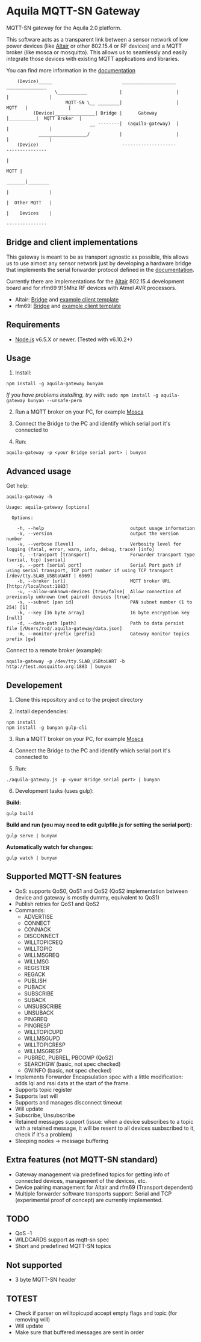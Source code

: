 # Aquila MQTT-SN Gateway

MQTT-SN gateway for the Aquila 2.0 platform.

This software acts as a transparent link between a sensor network of low power devices (like [Altair](http://www.aquila.io/en) or other 802.15.4 or RF devices) and a MQTT broker (like mosca or mosquitto). This allows us to seamlessly and easily integrate those devices with existing MQTT applications and libraries.

You can find more information in the [documentation](doc/)

```
    (Device)_____                          ____________________            _______________
                  \___________            |                    |          |               |
                      MQTT-SN \__ ________|                    |   MQTT   |               |
          (Device)_______________| Bridge |      Gateway       |__________|  MQTT Broker  |
                               __ --------|  (aquila-gateway)  |          |               |
            __________________/           |                    |          |               |
    (Device)                               --------------------            ---------------
                                                                                  |
                                                                             MQTT |
                                                                           _______|________
                                                                          |               |
                                                                          |  Other MQTT   |
                                                                          |    Devices    |
                                                                           ---------------
```

## Bridge and client implementations

This gateway is meant to be as transport agnostic as possible, this allows us to use almost any sensor network just by developing a hardware bridge that implements the serial forwarder protocol defined in the [documentation](doc/).

Currently there are implementations for the [Altair](http://www.aquila.io/en) 802.15.4 development board and for rfm69 915Mhz RF devices with Atmel AVR processors.

- Altair: [Bridge](https://github.com/Rodmg/altair-mqtt-sn-bridge) and [example client template](https://github.com/Rodmg/altair-mqtt-sn-client-example)
- rfm69: [Bridge](https://github.com/Rodmg/rfm-mqtt-sn-bridge) and [example client template](https://github.com/Rodmg/rfm-mqtt-sn-client-example)

## Requirements

- [Node.js](https://nodejs.org/en/) v6.5.X or newer. (Tested with v6.10.2+)

## Usage

1. Install:

  ```
  npm install -g aquila-gateway bunyan
  ```

  *If you have problems installing, try with:* ``sudo npm install -g aquila-gateway bunyan --unsafe-perm`` 

2. Run a MQTT broker on your PC, for example [Mosca](https://github.com/mcollina/mosca)

3. Connect the Bridge to the PC and identify which serial port it's connected to

4. Run:

  ```
  aquila-gateway -p <your Bridge serial port> | bunyan
  ```

## Advanced usage

Get help:

```
aquila-gateway -h
```

```
Usage: aquila-gateway [options]

  Options:

    -h, --help                                output usage information
    -V, --version                             output the version number
    -v, --verbose [level]                     Verbosity level for logging (fatal, error, warn, info, debug, trace) [info]
    -t, --transport [transport]               Forwarder transport type (serial, tcp) [serial]
    -p, --port [serial port]                  Serial Port path if using serial transport, TCP port number if using TCP transport [/dev/tty.SLAB_USBtoUART | 6969]
    -b, --broker [url]                        MQTT broker URL [http://localhost:1883]
    -u, --allow-unknown-devices [true/false]  Allow connection of previously unknown (not paired) devices [true]
    -s, --subnet [pan id]                     PAN subnet number (1 to 254) [1]
    -k, --key [16 byte array]                 16 byte encryption key [null]
    -d, --data-path [path]                    Path to data persist file [/Users/rod/.aquila-gateway/data.json]
    -m, --monitor-prefix [prefix]             Gateway monitor topics prefix [gw]
```

Connect to a remote broker (example):

```
aquila-gateway -p /dev/tty.SLAB_USBtoUART -b http://test.mosquitto.org:1883 | bunyan
```

## Developement

1. Clone this repository and ``cd`` to the project directory

2. Install dependencies:

  ```
  npm install
  npm install -g bunyan gulp-cli
  ```
3. Run a MQTT broker on your PC, for example [Mosca](https://github.com/mcollina/mosca)

4. Connect the Bridge to the PC and identify which serial port it's connected to

5. Run:

  ```
  ./aquila-gateway.js -p <your Bridge serial port> | bunyan
  ```

6. Development tasks (uses gulp):

  **Build:**

  ```
  gulp build
  ```

  **Build and run (you may need to edit gulpfile.js for setting the serial port):**

  ```
  gulp serve | bunyan
  ```

  **Automatically watch for changes:**

  ```
  gulp watch | bunyan
  ```

## Supported MQTT-SN features

- QoS: supports QoS0, QoS1 and QoS2 (QoS2 implementation between device and gateway is mostly dummy, equivalent to QoS1)
- Publish retries for QoS1 and QoS2
- Commands:
  - ADVERTISE
  - CONNECT
  - CONNACK
  - DISCONNECT
  - WILLTOPICREQ
  - WILLTOPIC
  - WILLMSGREQ
  - WILLMSG
  - REGISTER
  - REGACK
  - PUBLISH
  - PUBACK
  - SUBSCRIBE
  - SUBACK
  - UNSUBSCRIBE
  - UNSUBACK
  - PINGREQ
  - PINGRESP
  - WILLTOPICUPD
  - WILLMSGUPD
  - WILLTOPICRESP
  - WILLMSGRESP
  - PUBREC, PUBREL, PBCOMP (QoS2)
  - SEARCHGW (basic, not spec checked)
  - GWINFO (basic, not spec checked)
- Implements Forwarder Encapsulation spec with a little modification: adds lqi and rssi data at the start of the frame.
- Supports topic register
- Supports last will
- Supports and manages disconnect timeout
- Will update
- Subscribe, Unsubscribe
- Retained messages support (issue: when a device subscribes to a topic with a retained message, it will be resent to all devices susbscribed to it, check if it's a problem)
- Sleeping nodes -> message buffering

## Extra features (not MQTT-SN standard)

- Gateway management via predefined topics for getting info of connected devices, management of the devices, etc.
- Device pairing management for Altair and rfm69 (Transport dependent)
- Multiple forwarder software transports support: Serial and TCP (experimental proof of concept) are currently implemented.

## TODO

- QoS -1
- WILDCARDS support as mqtt-sn spec
- Short and predefined MQTT-SN topics

## Not supported

- 3 byte MQTT-SN header

## TOTEST

- Check if parser on willtopicupd accept empty flags and topic (for removing will)
- Will update
- Make sure that buffered messages are sent in order

